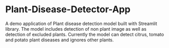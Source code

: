 # Plant-Disease-Detector-App
A demo application of Plant disease detection model built with Streamlit library. The model includes detection of non plant image as well as detection of excluded plants. Currently the model can detect  citrus, tomato and potato plant diseases and ignores other plants.

